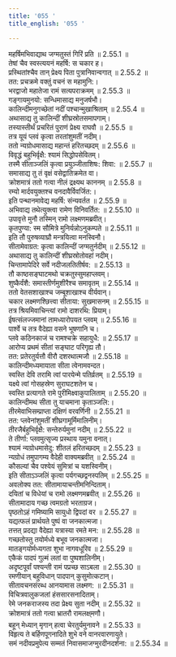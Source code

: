```yaml
---
title: '055 '
title_english: '055 '

---
```

<div class="audioEmbed"  caption="श्रीराम-हरिसीताराममूर्ति-घनपाठिभ्यां वचनम्" src="https://archive.org/download/Ramayana-recitation-Sriram-harisItArAmamUrti-Ghanapaati-v2/Kanda_2/Kanda_2_AYK-055-Yamuna_Tharanam.mp3"></div>

  
महर्षिमभिवाद्याथ जग्मतुस्तं गिरिं प्रति ॥ 2.55.1 ॥   
तेषां चैव स्वस्त्ययनं महर्षि: स चकार ह।  
प्रस्थितांश्चैव तान् प्रेक्ष्य पिता पुत्रानिवान्वगात् ॥ 2.55.2 ॥   
तत: प्रचक्रमे वक्तुं वचनं स महामुनि:।  
भरद्वाजो महातेजा रामं सत्यपराक्रमम् ॥ 2.55.3 ॥   
गङ्गायमुनयो: सन्धिमासाद्य मनुजर्षभौ।  
कालिन्दीमनुगच्छेतां नदीं पश्चान्मुखाश्रिताम् ॥ 2.55.4 ॥   
अथासाद्य तु कालिन्दीं शीघ्रस्रोतसमापगाम्।  
तस्यास्तीर्थं प्रचरितं पुराणं प्रेक्ष्य राघवौ ॥ 2.55.5 ॥   
तत्र यूयं प्लवं कृत्वा तरतांशुमतीं नदीम्।  
ततो न्यग्रोधमासाद्य महान्तं हरितच्छदम् ॥ 2.55.6 ॥   
विवृद्धं बहुभिर्वृक्षै: श्यामं सिद्धोपसेवितम्।  
तस्मै सीताञ्जलिं कृत्वा प्रयुञ्जीताशिषः: शिवा: ॥ 2.55.7 ॥   
समासाद्य तु तं वृक्षं वसेद्वातिक्रमेत वा।  
क्रोशमात्रं ततो गत्वा नीलं द्रक्ष्यथ काननम् ॥ 2.55.8 ॥   
रम्यो मार्दवयुक्तश्च वनदावैर्विवर्जित:।  
इति पन्थानमावेद्य महर्षि: संन्यवर्तत ॥ 2.55.9 ॥   
अभिवाद्य तथेत्युक्त्वा रामेण विनिवर्तित: ॥ 2.55.10 ॥   
उपावृत्ते मुनौ तस्मिन् रामो लक्ष्मणमब्रवीत्।  
कृतपुण्या: स्म सौमित्रे मुनिर्यन्नोऽनुकम्पते ॥ 2.55.11 ॥   
इति तौ पुरुषव्याघ्रौ मन्त्रयित्वा मनस्विनौ।  
सीतामेवाग्रत: कृत्वा कालिन्दीं जग्मतुर्नदीम् ॥ 2.55.12 ॥   
अथासाद्य तु कालिन्दीं शीघ्रस्रोतोवहां नदीम्।  
चिन्तामापेदिरे सर्वे नदीजलतितीर्षव: ॥ 2.55.13 ॥   
तौ काष्ठसङ्घाटमथो चक्रतुस्सुमहाप्लवम्।  
शुष्कैर्वंशै: समास्तीर्णमुशीरैश्च समावृतम् ॥ 2.55.14 ॥   
ततो वेतसशाखाश्च जम्बूशाखाश्च वीर्यवान्।  
चकार लक्ष्मणश्छित्त्वा सीताया: सुखमासनम् ॥ 2.55.15 ॥   
तत्र श्रियमिवाचिन्त्यां रामो दाशरथि: प्रियाम्।  
ईषत्संलज्जमानां तामध्यारोपयत प्लवम् ॥ 2.55.16 ॥   
पार्श्वे च तत्र वैदेह्या वसने भूषणानि च।  
प्लवे कठिनकाजं च रामश्चक्रे सहायुधै: ॥ 2.55.17 ॥   
आरोप्य प्रथमं सीतां सङ्घाट परिगृह्य तौ।  
तत: प्रतेरतुर्यत्तौ वीरौ दशरथात्मजौ ॥ 2.55.18 ॥   
कालिन्दीमध्यमायाता सीता त्वेनामवन्दत।  
स्वस्ति देवि तरामि त्वां पारयेन्मे पतिर्व्रतम् ॥ 2.55.19 ॥   
यक्ष्ये त्वां गोसहस्रेण सुराघटशतेन च।  
स्वस्ति प्रत्यागते रामे पुरीमिक्ष्वाकुपालिताम् ॥ 2.55.20 ॥   
कालिन्दीमथ सीता तु याचमाना कृताञ्जलि:।  
तीरमेवाभिसम्प्राप्ता दक्षिणं वरवर्णिनी ॥ 2.55.21 ॥   
तत: प्लवेनांशुमतीं शीघ्रगामूर्मिमालिनीम्।  
तीरजैर्बहुभिर्वृक्षै: सन्तेरुर्यमुनां नदीम् ॥ 2.55.22 ॥   
ते तीर्णा: प्लवमुत्सृज्य प्रस्थाय यमुना वनात्।  
श्यामं न्यग्रोधमासेदु: शीतलं हरितच्छदम् ॥ 2.55.23 ॥   
न्यग्रोधं तमुपागम्य वैदेही वाक्यमब्रवीत् ॥ 2.55.24 ॥   
कौसल्यां चैव पश्येयं सुमित्रां च यशस्विनीम्।  
इति सीताऽञ्जलिं कृत्वा पर्यगच्छद्वनस्पतिम् ॥ 2.55.25 ॥   
अवलोक्य तत: सीतामायाचन्तीमनिन्दिताम्।  
दयितां च विधेयां च रामो लक्ष्मणमब्रवीत् ॥ 2.55.26 ॥   
सीतामादाय गच्छ त्वमग्रतो भरताग्रज।  
पृष्ठतोऽहं गमिष्यामि सायुधो द्विपदां वर ॥ 2.55.27 ॥   
यद्यत्फलं प्रार्थयते पुष्पं वा जनकात्मजा।  
तत्तत् प्रदद्या वैदेह्या यत्रास्या रमते मन: ॥ 2.55.28 ॥   
गच्छतोस्तु तयोर्मध्ये बभूव जनकात्मजा।  
मातङ्गयोर्मध्यगता शुभा नागवधूरिव ॥ 2.55.29 ॥   
एकैकं पादपं गुल्मं लतां वा पुष्पशालिनीम्।  
अदृष्टपूर्वां पश्यन्ती रामं पप्रच्छ साऽबला ॥ 2.55.30 ॥   
रमणीयान् बहुविधान् पादपान् कुसुमोत्कटान्।  
सीतावचनसंरब्ध आनयामास लक्ष्मण: ॥ 2.55.31 ॥   
विचित्रवालुकजलां हंससारसनादिताम्।  
रेमे जनकराजस्य तदा प्रेक्ष्य सुता नदीम् ॥ 2.55.32 ॥   
क्रोशमात्रं ततो गत्वा भ्रातरौ रामलक्ष्मणौ।  
बहून् मेध्यान् मृगान् हत्वा चेरतुर्यमुनावने ॥ 2.55.33 ॥   
विहृत्य ते बर्हिणपूगनादिते शुभे वने वानरवारणायुते।  
समं नदीवप्रमुपेत्य सम्मतं निवासमाजग्मुरदीनदर्शना: ॥ 2.55.34 ॥   